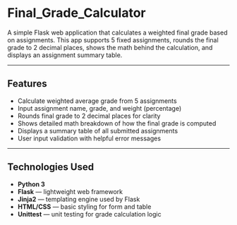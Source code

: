 # Final_Grade_Calculator

A simple Flask web application that calculates a weighted final grade based on assignments. This app supports 5 fixed assignments, rounds the final grade to 2 decimal places, shows the math behind the calculation, and displays an assignment summary table.

---

## Features

- Calculate weighted average grade from 5 assignments
- Input assignment name, grade, and weight (percentage)
- Rounds final grade to 2 decimal places for clarity
- Shows detailed math breakdown of how the final grade is computed
- Displays a summary table of all submitted assignments
- User input validation with helpful error messages

---

## Technologies Used

- **Python 3**
- **Flask** — lightweight web framework
- **Jinja2** — templating engine used by Flask
- **HTML/CSS** — basic styling for form and table
- **Unittest** — unit testing for grade calculation logic
